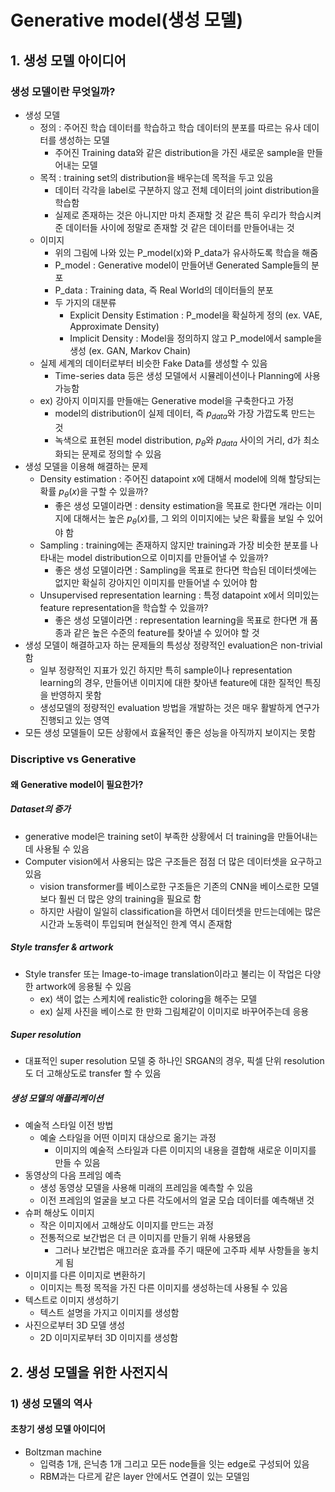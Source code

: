 # Generative model(생성 모델)
## 1. 생성 모델 아이디어
### 생성 모델이란 무엇일까?
- 생성 모델
  - 정의 : 주어진 학습 데이터를 학습하고 학습 데이터의 분포를 따르는 유사 데이터를 생성하는 모델
    - 주어진 Training data와 같은 distribution을 가진 새로운 sample을 만들어내는 모델
  - 목적 : training set의 distribution을 배우는데 목적을 두고 있음
    - 데이터 각각을 label로 구분하지 않고 전체 데이터의 joint distribution을 학습함
    - 실제로 존재하는 것은 아니지만 마치 존재할 것 같은 특히 우리가 학습시켜준 데이터들 사이에 정말로 존재할 것 같은 데이터를 만들어내는 것
  - 이미지
    - 위의 그림에 나와 있는 P_model(x)와 P_data가 유사하도록 학습을 해줌
    - P_model : Generative model이 만들어낸 Generated Sample들의 분포
    - P_data : Training data, 즉 Real World의 데이터들의 분포
    - 두 가지의 대분류
      - Explicit Density Estimation : P_model을 확실하게 정의 (ex. VAE, Approximate Density)
      - Implicit Density : Model을 정의하지 않고 P_model에서 sample을 생성 (ex. GAN, Markov Chain)
  - 실제 세계의 데이터로부터 비슷한 Fake Data를 생성할 수 있음
    - Time-series data 등은 생성 모델에서 시뮬레이션이나 Planning에 사용 가능함
  - ex) 강아지 이미지를 만들애는 Generative model을 구축한다고 가정
    - model의 distribution이 실제 데이터, 즉 $p_{data}$와 가장 가깝도록 만드는 것
    - 녹색으로 표현된 model distribution, $p_{\theta}$와 $p_{data}$ 사이의 거리, d가 최소화되는 문제로 정의할 수 있음
- 생성 모델을 이용해 해결하는 문제
  - Density estimation : 주어진 datapoint x에 대해서 model에 의해 할당되는 확률 $p_{\theta}(x)$을 구할 수 있을까?
    - 좋은 생성 모델이라면 : density estimation을 목표로 한다면 개라는 이미지에 대해서는 높은 $p_{\theta}(x)$를, 그 외의 이미지에는 낮은 확률을 보일 수 있어야 함
  - Sampling : training에는 존재하지 않지만 training과 가장 비슷한 분포를 나타내는 model distribution으로 이미지를 만들어낼 수 있을까?
    - 좋은 생성 모델이라면 : Sampling을 목표로 한다면 학습된 데이터셋에는 없지만 확실히 강아지인 이미지를 만들어낼 수 있어야 함
  - Unsupervised representation learning : 특정 datapoint x에서 의미있는 feature representation을 학습할 수 있을까?
    - 좋은 생성 모델이라면 : representation learning을 목표로 한다면 개 품종과 같은 높은 수준의 feature를 찾아낼 수 있어야 할 것
- 생성 모델이 해결하고자 하는 문제들의 특성상 정량적인 evaluation은 non-trivial함
  - 일부 정량적인 지표가 있긴 하지만 특히 sample이나 representation learning의 경우, 만들어낸 이미지에 대한 찾아낸 feature에 대한 질적인 특징을 반영하지 못함
  - 생성모델의 정량적인 evaluation 방법을 개발하는 것은 매우 활발하게 연구가 진행되고 있는 영역
- 모든 생성 모델들이 모든 상황에서 효율적인 좋은 성능을 아직까지 보이지는 못함

### Discriptive vs Generative
#### 왜 Generative model이 필요한가?
##### Dataset의 증가
- generative model은 training set이 부족한 상황에서 더 training을 만들어내는데 사용될 수 있음
- Computer vision에서 사용되는 많은 구조들은 점점 더 많은 데이터셋을 요구하고 있음
  - vision transformer를 베이스로한 구조들은 기존의 CNN을 베이스로한 모델보다 훨씬 더 많은 양의 training을 필요로 함
  - 하지만 사람이 일일히 classification을 하면서 데이터셋을 만드는데에는 많은 시간과 노동력이 투입되며 현실적인 한계 역시 존재함
##### Style transfer & artwork
- Style transfer 또는 Image-to-image translation이라고 불리는 이 작업은 다양한 artwork에 응용될 수 있음
  - ex) 색이 없는 스케치에 realistic한 coloring을 해주는 모델
  - ex) 실제 사진을 베이스로 한 만화 그림체같이 이미지로 바꾸어주는데 응용
 
##### Super resolution
- 대표적인 super resolution 모델 중 하나인 SRGAN의 경우, 픽셀 단위 resolution도 더 고해상도로 transfer 할 수 있음

##### 생성 모델의 애플리케이션
- 예술적 스타일 이전 방법
  - 예술 스타일을 어떤 이미지 대상으로 옮기는 과정
    - 이미지의 예술적 스타일과 다른 이미지의 내용을 결합해 새로운 이미지를 만들 수 있음
- 동영상의 다음 프레임 예측
  - 생성 동영상 모델을 사용해 미래의 프레임을 예측할 수 있음
  - 이전 프레임의 얼굴을 보고 다른 각도에서의 얼굴 모습 데이터를 예측해낸 것
- 슈퍼 해상도 이미지
  - 작은 이미지에서 고해상도 이미지를 만드는 과정
  - 전통적으로 보간법은 더 큰 이미지를 만들기 위해 사용됐음
    - 그러나 보간법은 매끄러운 효과를 주기 때문에 고주파 세부 사항들을 놓치게 됨
- 이미지를 다른 이미지로 변환하기
  - 이미지는 특정 목적을 가진 다른 이미지를 생성하는데 사용될 수 있음
- 텍스트로 이미지 생성하기
  - 텍스트 설명을 가지고 이미지를 생성함
- 사진으로부터 3D 모델 생성
  - 2D 이미지로부터 3D 이미지를 생성함

## 2. 생성 모델을 위한 사전지식
### 1) 생성 모델의 역사
#### 초창기 생성 모델 아이디어
- Boltzman machine
  - 입력층 1개, 은닉층 1개 그리고 모든 node들을 잇는 edge로 구성되어 있음
  - RBM과는 다르게 같은 layer 안에서도 연결이 있는 모델임
